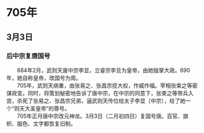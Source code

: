 # 705年
## 3月3日
### 后中宗复唐国号
　　684年2月，武则天废中宗李显，立睿宗李旦为皇帝，由她独掌大政。690年，她自称皇帝，改国号为周。<br>　　705年，武则天病重，由张易之、张昌宗揽大权，作威作福。宰相张束之等密谋政变。同时，将策划秘密地告诉了唐中宗，在中宗的同意下，张束之等带兵入宫，杀死了张易之、张昌宗兄弟，逼武则天传位给太子李显（中宗），给了她一个“则天大圣皇帝”的尊号。<br>　　705年正月唐中宗改元神龙。3月3日（二月初四日）复国号唐。百官、旗帜、服色、文字都恢复旧制。
<comment/>